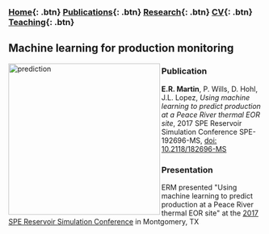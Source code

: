 ### [Home](https://eileenrmartin.github.io){: .btn}     [Publications](/publications){: .btn}   [Research](/research){: .btn}       [CV](/docs/ermartin_CV.pdf){: .btn}    [Teaching](/teaching){: .btn}

## Machine learning for production monitoring

<img src="https://eileenrmartin.github.io/research/img/LASSO-production-prediction.jpg" alt="prediction" alt="Production prediction" align="left" width="300">


### Publication

 **E.R. Martin**, P. Wills, D. Hohl, J.L. Lopez, *Using machine learning to predict production at a Peace River thermal EOR site*, 2017 SPE Reservoir Simulation Conference SPE-192696-MS, [doi: 10.2118/182696-MS](https://www.onepetro.org/conference-paper/SPE-182696-MS)

 ### Presentation

ERM presented "Using machine learning to predict production at a Peace River thermal EOR site" at the [2017 SPE Reservoir Simulation Conference](http://www.spe.org/events/en/2017/conference/17rsc/homepage.html) in Montgomery, TX